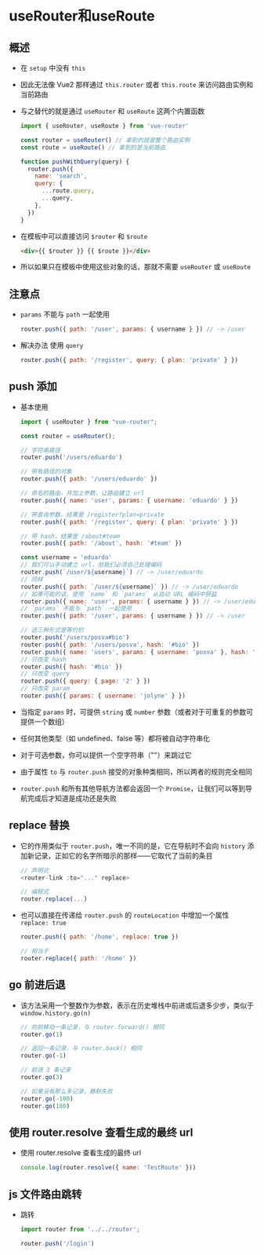 # useRouter和useRoute

## 概述

+ 在 `setup` 中没有 `this`
+ 因此无法像 Vue2 那样通过 `this.router` 或者 `this.route` 来访问路由实例和当前路由

+ 与之替代的就是通过 `useRouter` 和 `useRoute` 这两个内置函数

  ```js
  import { useRouter, useRoute } from 'vue-router'

  const router = useRouter() // 拿到的就是整个路由实例
  const route = useRoute() // 拿到的是当前路由

  function pushWithQuery(query) {
    router.push({
      name: 'search',
      query: {
        ...route.query,
        ...query,
      },
    })
  }
  ```

+ 在模板中可以直接访问 `$router` 和 `$route`

  ```html
  <div>{{ $router }} {{ $route }}</div>
  ```

+ 所以如果只在模板中使用这些对象的话，那就不需要 `useRouter` 或 `useRoute`

## 注意点

+ `params` 不能与 `path` 一起使用

  ```js
  router.push({ path: '/user', params: { username } }) // -> /user
  ```

+ 解决办法 使用 `query`

  ```js
  router.push({ path: '/register', query: { plan: 'private' } })
  ```

## push 添加

+ 基本使用

  ```js
  import { useRouter } from "vue-router";

  const router = useRouter();

  // 字符串路径
  router.push('/users/eduardo')

  // 带有路径的对象
  router.push({ path: '/users/eduardo' })

  // 命名的路由，并加上参数，让路由建立 url
  router.push({ name: 'user', params: { username: 'eduardo' } })

  // 带查询参数，结果是 /register?plan=private
  router.push({ path: '/register', query: { plan: 'private' } })

  // 带 hash，结果是 /about#team
  router.push({ path: '/about', hash: '#team' })
  ```

  ```js
  const username = 'eduardo'
  // 我们可以手动建立 url，但我们必须自己处理编码
  router.push(`/user/${username}`) // -> /user/eduardo
  // 同样
  router.push({ path: `/user/${username}` }) // -> /user/eduardo
  // 如果可能的话，使用 `name` 和 `params` 从自动 URL 编码中获益
  router.push({ name: 'user', params: { username } }) // -> /user/eduardo
  // `params` 不能与 `path` 一起使用
  router.push({ path: '/user', params: { username } }) // -> /user
  ```

  ```js
  // 这三种形式是等价的
  router.push('/users/posva#bio')
  router.push({ path: '/users/posva', hash: '#bio' })
  router.push({ name: 'users', params: { username: 'posva' }, hash: '#bio' })
  // 只改变 hash
  router.push({ hash: '#bio' })
  // 只改变 query
  router.push({ query: { page: '2' } })
  // 只改变 param
  router.push({ params: { username: 'jolyne' } })
  ```

+ 当指定 `params` 时，可提供 `string` 或 `number` 参数（或者对于可重复的参数可提供一个数组）
+ 任何其他类型（如 undefined、false 等）都将被自动字符串化
+ 对于可选参数，你可以提供一个空字符串（""）来跳过它

+ 由于属性 `to` 与 `router.push` 接受的对象种类相同，所以两者的规则完全相同

+ `router.push` 和所有其他导航方法都会返回一个 `Promise`，让我们可以等到导航完成后才知道是成功还是失败

## replace 替换

+ 它的作用类似于 `router.push`，唯一不同的是，它在导航时不会向 `history` 添加新记录，正如它的名字所暗示的那样——它取代了当前的条目

  ```js
  // 声明式
  <router-link :to="..." replace>

  // 编程式
  router.replace(...)
  ```

+ 也可以直接在传递给 `router.push` 的 `routeLocation` 中增加一个属性 `replace: true`

  ```js
  router.push({ path: '/home', replace: true })

  // 相当于
  router.replace({ path: '/home' })
  ```

## go 前进后退

+ 该方法采用一个整数作为参数，表示在历史堆栈中前进或后退多少步，类似于 `window.history.go(n)`

  ```js
  // 向前移动一条记录，与 router.forward() 相同
  router.go(1)

  // 返回一条记录，与 router.back() 相同
  router.go(-1)

  // 前进 3 条记录
  router.go(3)

  // 如果没有那么多记录，静默失败
  router.go(-100)
  router.go(100)
  ```

## 使用 router.resolve 查看生成的最终 url

+ 使用 router.resolve 查看生成的最终 url

  ```js
  console.log(router.resolve({ name: 'TestRoute' }))
  ```

## js 文件路由跳转

+ 跳转

  ```js
  import router from '../../router';

  router.push('/login')
  ```
